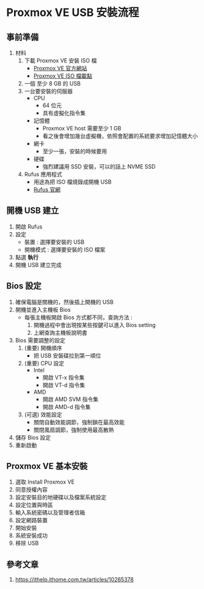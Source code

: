 Proxmox VE USB 安裝流程
===

事前準備
---

1. 材料
    1. 下載 Proxmox VE 安裝 ISO 檔
        - [Proxmox VE 官方網站](https://www.proxmox.com/en/proxmox-ve)
        - [Proxmox VE ISO 檔載點](https://www.proxmox.com/en/downloads/category/iso-images-pve)
    2. 一個 至少 8 GB 的 USB
    3. 一台要安裝的伺服器
        - CPU
          - 64 位元
          - 具有虛擬化指令集
        - 記憶體
          - Proxmox VE host 需要至少 1 GB
          - 看之後會增加幾台虛擬機，依照會配置的系統要求增加記憶體大小
        - 網卡
          - 至少一張，安裝的時候要用
        - 硬碟
          - 強烈建議用 SSD 安裝，可以的話上 NVME SSD
    4. Rufus 應用程式
        - 用途為把 ISO 檔燒錄成開機 USB
        - [Rufus 官網](https://rufus.ie/)

開機 USB 建立
---

1. 開啟 Rufus
2. 設定
    - 裝置 : 選擇要安裝的 USB
    - 開機模式 : 選擇要安裝的 ISO 檔案
3. 點選 **執行**
4. 開機 USB 建立完成

Bios 設定
---

1. 確保電腦是關機的，然後插上開機的 USB
2. 開機並進入主機板 Bios
    - 每張主機板開啟 Bios 方式都不同，查詢方法 :
        1. 開機過程中會出現按某些按鍵可以進入 Bios setting
        2. 上網查詢主機板說明書
3. Bios 需要調整的設定
    1. (重要) 開機順序
        - 把 USB 安裝碟拉到第一順位
    2. (重要) CPU 設定
        - Intel
            - 開啟 VT-x 指令集
            - 開啟 VT-d 指令集
        - AMD
            - 開啟 AMD SVM 指令集
            - 開啟 AMD-d 指令集
    3. (可選) 效能設定
        - 關閉自動效能調節，強制鎖在最高效能
        - 關閉風扇調節，強制使用最高散熱
4. 儲存 Bios 設定
5. 重新啟動

Proxmox VE 基本安裝
---

1. 選取 Install Proxmox VE
2. 同意授權內容
3. 設定安裝目的地硬碟以及檔案系統設定
4. 設定位置與時區
5. 輸入系統密碼以及管理者信箱
6. 設定網路裝置
7. 開始安裝
8. 系統安裝成功
9. 移除 USB

參考文章
---
1. https://ithelp.ithome.com.tw/articles/10265378
